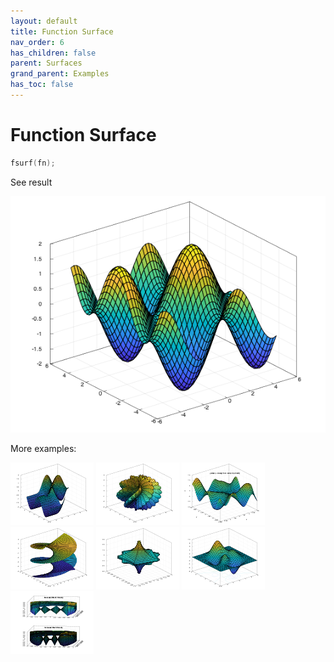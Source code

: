 ```yaml
---
layout: default
title: Function Surface
nav_order: 6
has_children: false
parent: Surfaces
grand_parent: Examples
has_toc: false
---
```

# Function Surface

```cpp
fsurf(fn);
```


See result

[![example_fsurf_1](fsurf/fsurf_1.png)](../../../examples/surfaces/fsurf/fsurf_1.cpp)

More examples:
    
[![example_fsurf_2](fsurf/fsurf_2_thumb.png)](../../../examples/surfaces/fsurf/fsurf_2.cpp)  [![example_fsurf_3](fsurf/fsurf_3_thumb.png)](../../../examples/surfaces/fsurf/fsurf_3.cpp)  [![example_fsurf_4](fsurf/fsurf_4_thumb.png)](../../../examples/surfaces/fsurf/fsurf_4.cpp)  [![example_fsurf_5](fsurf/fsurf_5_thumb.png)](../../../examples/surfaces/fsurf/fsurf_5.cpp)  [![example_fsurf_6](fsurf/fsurf_6_thumb.png)](../../../examples/surfaces/fsurf/fsurf_6.cpp)  [![example_fsurf_7](fsurf/fsurf_7_thumb.png)](../../../examples/surfaces/fsurf/fsurf_7.cpp)  [![example_fsurf_8](fsurf/fsurf_8_thumb.png)](../../../examples/surfaces/fsurf/fsurf_8.cpp)

  



